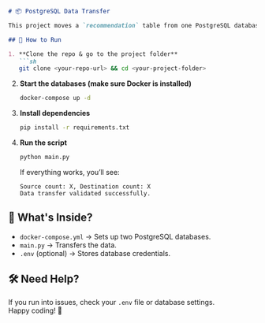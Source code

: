 ```md
# 📦 PostgreSQL Data Transfer

This project moves a `recommendation` table from one PostgreSQL database to another using **Docker, asyncpg, and Python**.  

## 🚀 How to Run

1. **Clone the repo & go to the project folder**  
   ```sh
   git clone <your-repo-url> && cd <your-project-folder>
   ```

2. **Start the databases (make sure Docker is installed)**  
   ```sh
   docker-compose up -d
   ```

3. **Install dependencies**  
   ```sh
   pip install -r requirements.txt
   ```

4. **Run the script**  
   ```sh
   python main.py
   ```

   If everything works, you’ll see:  
   ```
   Source count: X, Destination count: X
   Data transfer validated successfully.
   ```

## 📂 What's Inside?

- `docker-compose.yml` → Sets up two PostgreSQL databases.  
- `main.py` → Transfers the data.  
- `.env` (optional) → Stores database credentials.  

## 🛠 Need Help?  
If you run into issues, check your `.env` file or database settings.  
Happy coding! 🚀  
